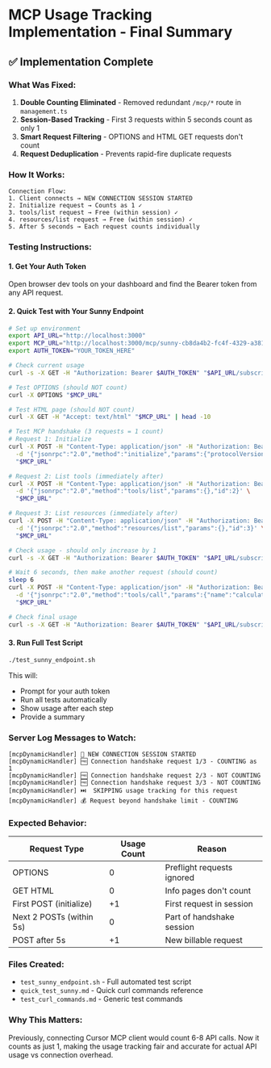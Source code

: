 # MCP Usage Tracking Implementation - Final Summary

## ✅ Implementation Complete

### What Was Fixed:

1. **Double Counting Eliminated** - Removed redundant `/mcp/*` route in `management.ts`
2. **Session-Based Tracking** - First 3 requests within 5 seconds count as only 1
3. **Smart Request Filtering** - OPTIONS and HTML GET requests don't count
4. **Request Deduplication** - Prevents rapid-fire duplicate requests

### How It Works:

```
Connection Flow:
1. Client connects → NEW CONNECTION SESSION STARTED
2. Initialize request → Counts as 1 ✓
3. tools/list request → Free (within session) ✓
4. resources/list request → Free (within session) ✓
5. After 5 seconds → Each request counts individually
```

### Testing Instructions:

#### 1. Get Your Auth Token
Open browser dev tools on your dashboard and find the Bearer token from any API request.

#### 2. Quick Test with Your Sunny Endpoint

```bash
# Set up environment
export API_URL="http://localhost:3000"
export MCP_URL="http://localhost:3000/mcp/sunny-cb8da4b2-fc4f-4329-a381-de7c21e94216"
export AUTH_TOKEN="YOUR_TOKEN_HERE"

# Check current usage
curl -s -X GET -H "Authorization: Bearer $AUTH_TOKEN" "$API_URL/subscription/plan" | jq '.usage'

# Test OPTIONS (should NOT count)
curl -X OPTIONS "$MCP_URL"

# Test HTML page (should NOT count)
curl -X GET -H "Accept: text/html" "$MCP_URL" | head -10

# Test MCP handshake (3 requests = 1 count)
# Request 1: Initialize
curl -X POST -H "Content-Type: application/json" -H "Authorization: Bearer $AUTH_TOKEN" \
  -d '{"jsonrpc":"2.0","method":"initialize","params":{"protocolVersion":"2025-06-18","capabilities":{"tools":true}},"id":1}' \
  "$MCP_URL"

# Request 2: List tools (immediately after)
curl -X POST -H "Content-Type: application/json" -H "Authorization: Bearer $AUTH_TOKEN" \
  -d '{"jsonrpc":"2.0","method":"tools/list","params":{},"id":2}' \
  "$MCP_URL"

# Request 3: List resources (immediately after)
curl -X POST -H "Content-Type: application/json" -H "Authorization: Bearer $AUTH_TOKEN" \
  -d '{"jsonrpc":"2.0","method":"resources/list","params":{},"id":3}' \
  "$MCP_URL"

# Check usage - should only increase by 1
curl -s -X GET -H "Authorization: Bearer $AUTH_TOKEN" "$API_URL/subscription/plan" | jq '.usage'

# Wait 6 seconds, then make another request (should count)
sleep 6
curl -X POST -H "Content-Type: application/json" -H "Authorization: Bearer $AUTH_TOKEN" \
  -d '{"jsonrpc":"2.0","method":"tools/call","params":{"name":"calculate-bmi","arguments":{"heightM":1.75,"weightKg":70}},"id":4}' \
  "$MCP_URL"

# Check final usage
curl -s -X GET -H "Authorization: Bearer $AUTH_TOKEN" "$API_URL/subscription/plan" | jq '.usage'
```

#### 3. Run Full Test Script

```bash
./test_sunny_endpoint.sh
```

This will:
- Prompt for your auth token
- Run all tests automatically
- Show usage after each step
- Provide a summary

### Server Log Messages to Watch:

```
[mcpDynamicHandler] 🔌 NEW CONNECTION SESSION STARTED
[mcpDynamicHandler] 🆓 Connection handshake request 1/3 - COUNTING as 1
[mcpDynamicHandler] 🆓 Connection handshake request 2/3 - NOT COUNTING
[mcpDynamicHandler] 🆓 Connection handshake request 3/3 - NOT COUNTING
[mcpDynamicHandler] ⏭️  SKIPPING usage tracking for this request
[mcpDynamicHandler] 💰 Request beyond handshake limit - COUNTING
```

### Expected Behavior:

| Request Type | Usage Count | Reason |
|--------------|-------------|---------|
| OPTIONS | 0 | Preflight requests ignored |
| GET HTML | 0 | Info pages don't count |
| First POST (initialize) | +1 | First request in session |
| Next 2 POSTs (within 5s) | 0 | Part of handshake session |
| POST after 5s | +1 | New billable request |

### Files Created:
- `test_sunny_endpoint.sh` - Full automated test script
- `quick_test_sunny.md` - Quick curl commands reference
- `test_curl_commands.md` - Generic test commands

### Why This Matters:
Previously, connecting Cursor MCP client would count 6-8 API calls. Now it counts as just 1, making the usage tracking fair and accurate for actual API usage vs connection overhead. 